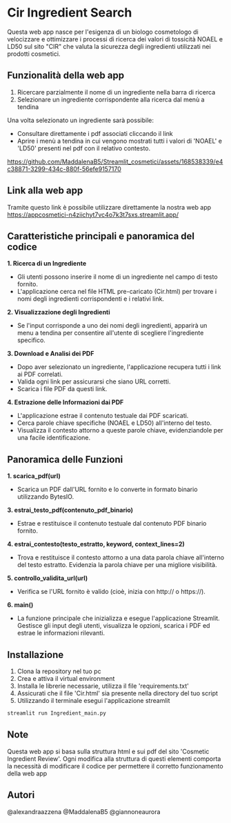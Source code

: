 # Cir Ingredient Search
Questa web app nasce per l'esigenza di un biologo cosmetologo di velocizzare e ottimizzare i processi di ricerca dei valori di tossicità  NOAEL e LD50 sul sito "CIR" che valuta la sicurezza degli ingredienti utilizzati nei prodotti cosmetici.


## Funzionalità della web app
1. Ricercare parzialmente il nome di un ingrediente nella barra di ricerca
2. Selezionare un ingrediente corrispondente alla ricerca dal menù a tendina

Una volta selezionato un ingrediente sarà possibile:
- Consultare direttamente i pdf associati cliccando il link
- Aprire i menù a tendina in cui vengono mostrati tutti i valori di 'NOAEL' e 'LD50' presenti nel pdf con il relativo contesto.

https://github.com/MaddalenaB5/Streamlit_cosmetici/assets/168538339/e4c38871-3299-434c-880f-56efe9157170


## Link alla web app
Tramite questo link è possibile utilizzare direttamente la nostra web app 
https://appcosmetici-n4ziichyt7vc4o7k3t7sxs.streamlit.app/


## Caratteristiche principali e panoramica del codice
**1. Ricerca di un Ingrediente**
- Gli utenti possono inserire il nome di un ingrediente nel campo di testo fornito.
- L'applicazione cerca nel file HTML pre-caricato (Cir.html) per trovare i nomi degli ingredienti corrispondenti e i relativi link.


**2. Visualizzazione degli Ingredienti**
- Se l'input corrisponde a uno dei nomi degli ingredienti, apparirà un menu a tendina per consentire all'utente di scegliere l'ingrediente specifico.


**3. Download e Analisi dei PDF**
- Dopo aver selezionato un ingrediente, l'applicazione recupera tutti i link ai PDF correlati.
- Valida ogni link per assicurarsi che siano URL corretti.
- Scarica i file PDF da questi link.


**4. Estrazione delle Informazioni dai PDF**
- L'applicazione estrae il contenuto testuale dai PDF scaricati.
- Cerca parole chiave specifiche (NOAEL e LD50) all'interno del testo.
- Visualizza il contesto attorno a queste parole chiave, evidenziandole per una facile identificazione.


## Panoramica delle Funzioni
**1. scarica_pdf(url)**
- Scarica un PDF dall'URL fornito e lo converte in formato binario utilizzando BytesIO.


**3. estrai_testo_pdf(contenuto_pdf_binario)**
- Estrae e restituisce il contenuto testuale dal contenuto PDF binario fornito.


**4. estrai_contesto(testo_estratto, keyword, context_lines=2)**
- Trova e restituisce il contesto attorno a una data parola chiave all'interno del testo estratto. Evidenzia la parola chiave per una migliore visibilità.


**5. controllo_validita_url(url)**
- Verifica se l'URL fornito è valido (cioè, inizia con http:// o https://).


**6. main()**
- La funzione principale che inizializza e esegue l'applicazione Streamlit. Gestisce gli input degli utenti, visualizza le opzioni, scarica i PDF ed estrae le informazioni rilevanti.


## Installazione
1. Clona la repository nel tuo pc
2. Crea e attiva il virtual environment
3. Installa le librerie necessarie, utilizza il file 'requirements.txt'
4. Assicurati che il file 'Cir.html' sia presente nella directory del tuo script
5. Utilizzando il terminale esegui l'applicazione streamlit

```cmd
streamlit run Ingredient_main.py
```


## Note
Questa web app si basa sulla struttura html e sui pdf del sito 'Cosmetic Ingredient Review'. Ogni modifica alla struttura di questi elementi comporta la necessità di modificare il codice per permettere il corretto funzionamento della web app

## Autori
@alexandraazzena
@MaddalenaB5
@giannoneaurora


